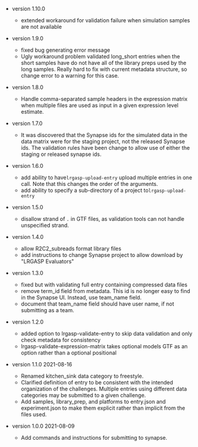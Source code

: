 * version 1.10.0
   - extended workaround for validation failure when simulation samples are not available

* version 1.9.0
   - fixed bug generating error message
   - Ugly workaround problem validated long_short entries when the short samples have
     do not have all of the library preps used by the long samples.  Really hard to fix
     with current metadata structure, so change error to a warning for this case.
   
* version 1.8.0
   - Handle comma-separated sample headers in the expression matrix when multiple files are used as input
     in a given expression level estimate.
    
* version 1.7.0
   - It was discovered that the Synapse ids for the simulated data in the
     data matrix were for the staging project, not the released Synapse ids.
     The validation rules have been change to allow use of either the staging
     or released synapse ids.
   
* version 1.6.0
  - add ability to have``lrgasp-upload-entry`` upload multiple entries in one call.  Note that this changes the order of the arguments.
  - add ability to specify a sub-directory of a project to``lrgasp-upload-entry`` 
  
* version 1.5.0
  - disallow strand of `.` in GTF files, as validation tools can not handle unspecified strand.

* version 1.4.0
  - allow R2C2_subreads format library files
  - add instructions to change Synapse project to allow download by "LRGASP Evaluators"

* version 1.3.0
  - fixed but with validating full entry containing compressed data files
  - remove term_id field from metadata.  This id is no longer easy to find
    in the Synapse UI.  Instead, use team_name field.
  - document that team_name field should have user name, if not submitting as a team.

* version 1.2.0
  - added option to lrgasp-validate-entry to skip data validation and only check metadata for consistency
  - lrgasp-validate-expression-matrix takes optional models GTF as an option rather than a optional positional

* version 1.1.0 2021-08-16
  - Renamed kitchen_sink data category to freestyle.
  - Clarified definition of entry to be consistent with the intended organization of the challenges.
    Multiple entries using different data categories may be submitted to a given challenge.
  - Add samples, library_prep, and platforms to entry.json and experiment.json
    to make them explicit rather than implicit from the files used.
  
* version 1.0.0 2021-08-09
  - Add commands and instructions for submitting to synapse.
